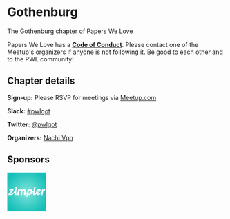 # Gothenburg

The Gothenburg chapter of Papers We Love

Papers We Love has a **[Code of Conduct](https://github.com/papers-we-love/papers-we-love/blob/master/CODE_OF_CONDUCT.md)**. Please contact one of the Meetup's organizers if anyone is not following it. Be good to each other and to the PWL community!

## Chapter details

**Sign-up:** Please RSVP for meetings via <a href="http://www.meetup.com/Papers-We-Love-Gothenburg">Meetup.com</a>

**Slack:** <a href="https://paperswelove.slack.com/messages/pwlgot/">#pwlgot</a>

**Twitter:** <a href="https://twitter.com/pwlgot">@pwlgot</a>

**Organizers:** <a href="https://twitter.com/NachiVpn">Nachi Vpn</a>

## Sponsors

<p class="sponsor">
<a href="https://www.zimpler.com/"><img src="/images/Zimpler_Logo.jpeg" /></a>
</p>
